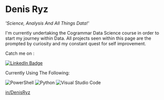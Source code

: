 # Denis Ryz

*'Science, Analysis And All Things Data!'*

I'm currently undertaking the Cogrammar Data Science course in order to start my journey within Data. All projects seen within this page are the prompted by curiosity and my constant quest for self improvement.

Catch me on :

<div id="badges">
  <a href="https://www.linkedin.com/in/denis-ryz-6b2623264/">
    <img src="https://img.shields.io/badge/LinkedIn-blue?style=for-the-badge&logo=linkedin&logoColor=white" alt="LinkedIn Badge"/>
  </a>



Currently Using The Following:

![PowerShell](https://img.shields.io/badge/PowerShell-%235391FE.svg?style=for-the-badge&logo=powershell&logoColor=white)
![Python](https://img.shields.io/badge/python-3670A0?style=for-the-badge&logo=python&logoColor=ffdd54)
![Visual Studio Code](https://img.shields.io/badge/Visual%20Studio%20Code-0078d7.svg?style=for-the-badge&logo=visual-studio-code&logoColor=white)


  
  <a rel="nofollow me" class="Link--primary" style="overflow-wrap: anywhere" href="https://linkedin.com/in/DenisRyz">in/DenisRyz</a>
